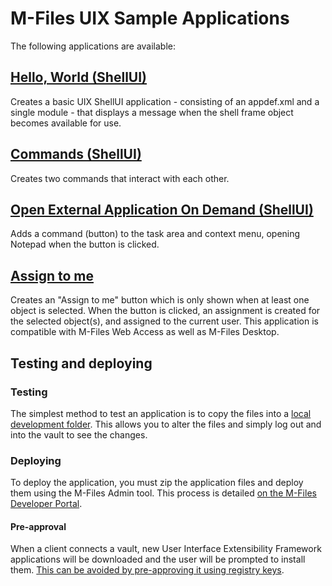 # M-Files UIX Sample Applications

The following applications are available:

## [Hello, World (ShellUI)](HelloWorld)

Creates a basic UIX ShellUI application - consisting of an appdef.xml and a single module - that displays a message when the shell frame object becomes available for use.

## [Commands (ShellUI)](Commands)

Creates two commands that interact with each other.

## [Open External Application On Demand (ShellUI)](OpenExternalApplicationOnDemand)

Adds a command (button) to the task area and context menu, opening Notepad when the button is clicked.

## [Assign to me](AssignToMe)

Creates an "Assign to me" button which is only shown when at least one object is selected.  When the button is clicked, an assignment is created for the selected object(s), and assigned to the current user.  This application is compatible with M-Files Web Access as well as M-Files Desktop.

## Testing and deploying

### Testing

The simplest method to test an application is to copy the files into a [local development folder](http://developer.m-files.com/Frameworks/User-Interface-Extensibility-Framework/Development-Practices/Local-Development-Folder/).  This allows you to alter the files and simply log out and into the vault to see the changes.

### Deploying

To deploy the application, you must zip the application files and deploy them using the M-Files Admin tool.  This process is detailed [on the M-Files Developer Portal](http://developer.m-files.com/Frameworks/User-Interface-Extensibility-Framework/Development-Practices/Deployment/).

#### Pre-approval

When a client connects a vault, new User Interface Extensibility Framework applications will be downloaded and the user will be prompted to install them.  [This can be avoided by pre-approving it using registry keys](http://developer.m-files.com/Frameworks/User-Interface-Extensibility-Framework/Pre-Approval/).
